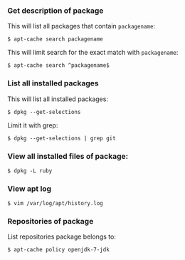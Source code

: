 ### Get description of package

This will list all packages that contain `packagename`:

    $ apt-cache search packagename

This will limit search for the exact match with `packagename`:

    $ apt-cache search ^packagename$

### List all installed packages

This will list all installed packages:

    $ dpkg --get-selections

Limit it with grep:

    $ dpkg --get-selections | grep git

### View all installed files of package:

    $ dpkg -L ruby

### View apt log

    $ vim /var/log/apt/history.log

### Repositories of package

List repositories package belongs to:

    $ apt-cache policy openjdk-7-jdk
